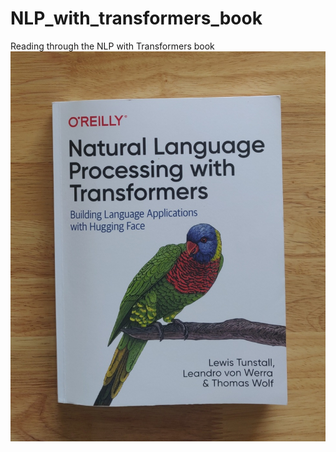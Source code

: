 # NLP_with_transformers_book
Reading through the NLP with Transformers book
![](images//bookcover.jpg)
